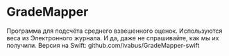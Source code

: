# GradeMapper
Программа для подсчёта среднего взвешенного оценок. Используются веса из Электронного журнала.
И да, даже не спрашивайте, как мы их получили.
Версия на Swift: github.com/ivabus/GradeMapper-swift
